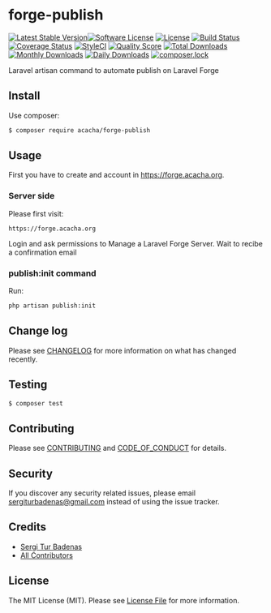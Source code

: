# forge-publish

[![Latest Stable Version](https://poser.pugx.org/acacha/forge-publish/v/stable)](https://packagist.org/packages/acacha/forge-publish)[![Software License][ico-license]](LICENSE.md)
[![License](https://poser.pugx.org/acacha/forge-publish/license)](https://packagist.org/packages/acacha/forge-publish)
[![Build Status][ico-travis]][link-travis]
[![Coverage Status][ico-scrutinizer]][link-scrutinizer]
[![StyleCI](https://styleci.io/repos/109800934/shield?branch=master)](https://styleci.io/repos/109800934)
[![Quality Score][ico-code-quality]][link-code-quality]
[![Total Downloads][ico-downloads]][link-downloads]
[![Monthly Downloads](https://poser.pugx.org/acacha/forge-publish/d/monthly)](https://packagist.org/packages/acacha/forge-publish)
[![Daily Downloads](https://poser.pugx.org/acacha/forge-publish/d/daily)](https://packagist.org/packages/acacha/forge-publish)
[![composer.lock](https://poser.pugx.org/acacha/forge-publish/composerlock)](https://packagist.org/packages/acacha/forge-publish)

Laravel artisan command to automate publish on Laravel Forge

## Install

Use composer:

``` bash
$ composer require acacha/forge-publish
```

## Usage

First you have to create and account in https://forge.acacha.org. 

### Server side

Please first visit:

```
https://forge.acacha.org
```

Login and ask permissions to Manage a Laravel Forge Server. Wait to recibe a confirmation email 

### publish:init command

Run:

``` bash
php artisan publish:init
```

## Change log

Please see [CHANGELOG](CHANGELOG.md) for more information on what has changed recently.

## Testing

``` bash
$ composer test
```

## Contributing

Please see [CONTRIBUTING](CONTRIBUTING.md) and [CODE_OF_CONDUCT](CODE_OF_CONDUCT.md) for details.

## Security

If you discover any security related issues, please email sergiturbadenas@gmail.com instead of using the issue tracker.

## Credits

- [Sergi Tur Badenas][link-author]
- [All Contributors][link-contributors]

## License

The MIT License (MIT). Please see [License File](LICENSE.md) for more information.

[ico-version]: https://img.shields.io/packagist/v/acacha/forge-publish.svg?style=flat-square
[ico-license]: https://img.shields.io/badge/license-MIT-brightgreen.svg?style=flat-square
[ico-travis]: https://img.shields.io/travis/acacha/forge-publish/master.svg?style=flat-square
[ico-scrutinizer]: https://img.shields.io/scrutinizer/coverage/g/acacha/forge-publish.svg?style=flat-square
[ico-code-quality]: https://img.shields.io/scrutinizer/g/acacha/forge-publish.svg?style=flat-square
[ico-downloads]: https://img.shields.io/packagist/dt/acacha/forge-publish.svg?style=flat-square

[link-packagist]: https://packagist.org/packages/acacha/forge-publish
[link-travis]: https://travis-ci.org/acacha/forge-publish
[link-scrutinizer]: https://scrutinizer-ci.com/g/acacha/forge-publish/code-structure
[link-code-quality]: https://scrutinizer-ci.com/g/acacha/forge-publish
[link-downloads]: https://packagist.org/packages/acacha/forge-publish
[link-author]: https://github.com/acacha
[link-contributors]: ../../contributors
